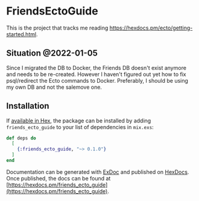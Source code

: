 # FriendsEctoGuide

This is the project that tracks me reading https://hexdocs.pm/ecto/getting-started.html.

## Situation @2022-01-05

Since I migrated the DB to Docker, the Friends DB doesn't exist anymore and
needs to be re-created. However I haven't figured out yet how to fix psql/redirect the Ecto commands
to Docker. Preferably, I should be using my own DB and not the salemove one.

## Installation

If [available in Hex](https://hex.pm/docs/publish), the package can be installed
by adding `friends_ecto_guide` to your list of dependencies in `mix.exs`:

```elixir
def deps do
  [
    {:friends_ecto_guide, "~> 0.1.0"}
  ]
end
```

Documentation can be generated with [ExDoc](https://github.com/elixir-lang/ex_doc)
and published on [HexDocs](https://hexdocs.pm). Once published, the docs can
be found at [https://hexdocs.pm/friends_ecto_guide](https://hexdocs.pm/friends_ecto_guide).
